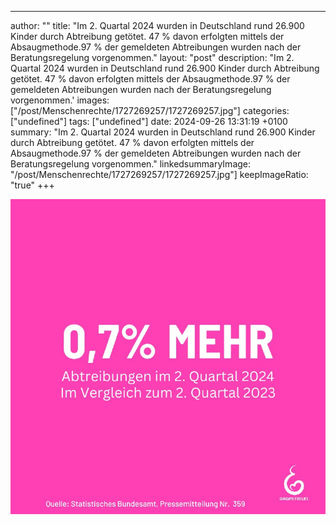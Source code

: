 ---
author: ""
title: "Im 2. Quartal 2024 wurden in Deutschland rund 26.900 Kinder durch Abtreibung getötet. 47 % davon erfolgten mittels der Absaugmethode.97 % der gemeldeten Abtreibungen wurden nach der Beratungsregelung vorgenommen."
layout: "post"
description: "Im 2. Quartal 2024 wurden in Deutschland rund 26.900 Kinder durch Abtreibung getötet. 47 % davon erfolgten mittels der Absaugmethode.97 % der gemeldeten Abtreibungen wurden nach der Beratungsregelung vorgenommen.'
images: ["/post/Menschenrechte/1727269257/1727269257.jpg"]
categories: ["undefined"]
tags: ["undefined"]
date: 2024-09-26 13:31:19 +0100
summary: "Im 2. Quartal 2024 wurden in Deutschland rund 26.900 Kinder durch Abtreibung getötet. 47 % davon erfolgten mittels der Absaugmethode.97 % der gemeldeten Abtreibungen wurden nach der Beratungsregelung vorgenommen."
linkedsummaryImage: "/post/Menschenrechte/1727269257/1727269257.jpg"]
keepImageRatio: "true"
+++


[![Im 2. Quartal 2024 wurden in Deutschland rund 26.900 Kinder durch Abtreibung getötet. 47 % davon erfolgten mittels der Absaugmethode.97 % der gemeldeten Abtreibungen wurden nach der Beratungsregelung vorgenommen.](1727269257.jpg "Im 2. Quartal 2024 wurden in Deutschland rund 26.900 Kinder durch Abtreibung getötet. 47 % davon erfolgten mittels der Absaugmethode.97 % der gemeldeten Abtreibungen wurden nach der Beratungsregelung vorgenommen.")](https://www.sundaysforlife.org/de)